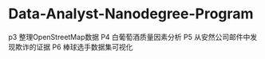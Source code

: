 # Data-Analyst-Nanodegree-Program

p3 整理OpenStreetMap数据
P4 白葡萄酒质量因素分析
P5 从安然公司邮件中发现欺诈的证据
P6 棒球选手数据集可视化
